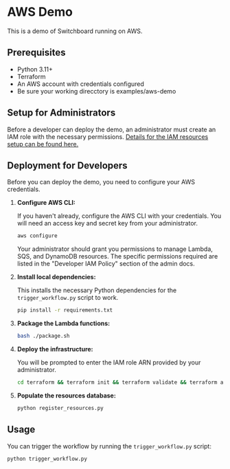 # AWS Demo

This is a demo of Switchboard running on AWS.

## Prerequisites

- Python 3.11+
- Terraform
- An AWS account with credentials configured
- Be sure your working direcctory is examples/aws-demo

## Setup for Administrators

Before a developer can deploy the demo, an administrator must create an IAM role with the necessary permissions. 
[Details for the IAM resources setup can be found here.](https://github.com/osteensco/switchboard/blob/main/docs/admin.md)

## Deployment for Developers

Before you can deploy the demo, you need to configure your AWS credentials.

1.  **Configure AWS CLI:**

    If you haven't already, configure the AWS CLI with your credentials. You will need an access key and secret key from your administrator.

    ```bash
    aws configure
    ```

    Your administrator should grant you permissions to manage Lambda, SQS, and DynamoDB resources. 
    The specific permissions required are listed in the "Developer IAM Policy" section of the admin docs.

2.  **Install local dependencies:**
    
    This installs the necessary Python dependencies for the `trigger_workflow.py` script to work.

    ```bash
    pip install -r requirements.txt
    ```

3.  **Package the Lambda functions:**

    ```bash
    bash ./package.sh
    ```

4.  **Deploy the infrastructure:**

    You will be prompted to enter the IAM role ARN provided by your administrator.

    ```bash
    cd terraform && terraform init && terraform validate && terraform apply && terraform output -json > output.json && cd ..
    ```

5.  **Populate the resources database:**

    ```bash
    python register_resources.py
    ```

## Usage

You can trigger the workflow by running the `trigger_workflow.py` script:

```bash
python trigger_workflow.py
```
